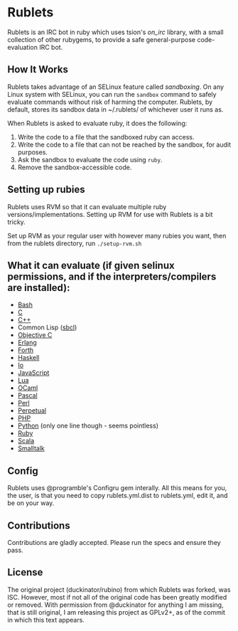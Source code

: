 Rublets
=======

Rublets is an IRC bot in ruby which uses tsion's *on_irc* library, with a small collection of other rubygems, to provide a safe general-purpose code-evaluation IRC bot.

How It Works
------------

Rublets takes advantage of an SELinux feature called *sandboxing*. On any Linux system with SELinux, you can run the `sandbox` command to safely evaluate commands without risk of harming the computer. Rublets, by default, stores its sandbox data in ~/.rublets/ of whichever user it runs as.

When Rublets is asked to evaluate ruby, it does the following:

1. Write the code to a file that the sandboxed ruby can access.
2. Write the code to a file that can not be reached by the sandbox, for audit purposes.
3. Ask the sandbox to evaluate the code using `ruby`.
4. Remove the sandbox-accessible code.

Setting up rubies
-----------------

Rublets uses RVM so that it can evaluate multiple ruby versions/implementations. Setting up RVM for use with Rublets is a bit tricky.

Set up RVM as your regular user with however many rubies you want, then from the rublets directory, run `./setup-rvm.sh`

What it can evaluate (if given selinux permissions, and if the interpreters/compilers are installed):
-----------------------------------------------------------------------------------------------------

* [Bash](https://www.gnu.org/software/bash/)
* [C](http://gcc.gnu.org/)
* [C++](http://gcc.gnu.org/)
* Common Lisp ([sbcl](http://sbcl.org))
* [Objective C](http://gcc.gnu.org/)
* [Erlang](http://erlang.org)
* [Forth](https://www.gnu.org/software/gforth/)
* [Haskell](http://haskell.org)
* [Io](http://iolanguage.com)
* [JavaScript](https://developer.mozilla.org/en/JavaScript)
* [Lua](http://lua.org)
* [OCaml](http://caml.inria.fr/)
* [Pascal](http://www.freepascal.org/)
* [Perl](http://www.perl.org)
* [Perpetual](https://github.com/programble/perpetual)
* [PHP](http://php.net)
* [Python](http://www.python.org) (only one line though - seems pointless)
* [Ruby](http://www.ruby-lang.org)
* [Scala](http://www.scala-lang.org)
* [Smalltalk](http://smalltalk.gnu.org)

Config
------

Rublets uses @programble's Configru gem interally. All this means for you, the user, is that you need to copy rublets.yml.dist to rublets.yml, edit it, and be on your way.

Contributions
-------------

Contributions are gladly accepted. Please run the specs and ensure they pass.

License
-------

The original project (duckinator/rubino) from which Rublets was forked, was ISC.
However, most if not all of the original code has been greatly modified or removed.
With permission from @duckinator for anything I am missing, that is still original,
I am releasing this project as GPLv2+, as of the commit in which this text appears.
